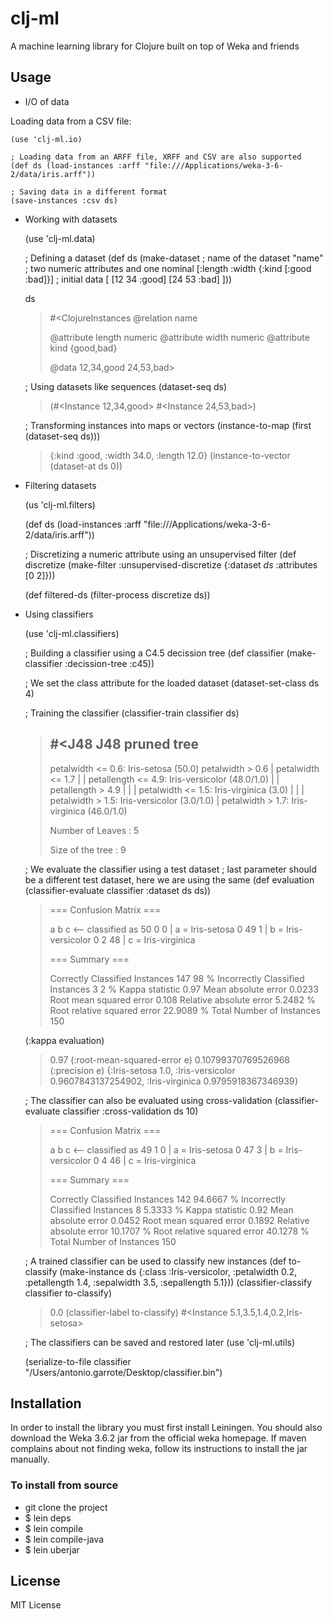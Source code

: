 # clj-ml

A machine learning library for Clojure built on top of Weka and friends

## Usage

* I/O of data

Loading data from a CSV file:

    (use 'clj-ml.io)

    ; Loading data from an ARFF file, XRFF and CSV are also supported
    (def ds (load-instances :arff "file:///Applications/weka-3-6-2/data/iris.arff"))

    ; Saving data in a different format
    (save-instances :csv ds)

* Working with datasets

    (use 'clj-ml.data)

    ; Defining a dataset
   (def ds (make-dataset ; name of the dataset
                                        "name"
                                        ; two numeric attributes and one nominal
                                        [:length :width {:kind [:good :bad]}]
                                        ; initial data
                                       [ [12 34 :good]
                                         [24 53 :bad] ]))

    ds
    >#<ClojureInstances @relation name
    >
    >@attribute length numeric
    >@attribute width numeric
    >@attribute kind {good,bad}
    >
    >@data
    >12,34,good
    >24,53,bad>

    ; Using datasets like sequences
    (dataset-seq ds)
    >(#<Instance 12,34,good> #<Instance 24,53,bad>)

    ; Transforming instances  into maps or vectors
    (instance-to-map (first (dataset-seq ds)))
    >{:kind :good, :width 34.0, :length 12.0}
    (instance-to-vector (dataset-at ds 0))

* Filtering datasets

    (us 'clj-ml.filters)

    (def ds (load-instances :arff
    "file:///Applications/weka-3-6-2/data/iris.arff"))

    ; Discretizing a numeric attribute using an unsupervised filter
    (def  discretize (make-filter :unsupervised-discretize
                                                 {:dataset *ds*
                                                  :attributes [0 2]}))

    (def filtered-ds (filter-process discretize ds))

* Using classifiers

    (use 'clj-ml.classifiers)

    ; Building a classifier using a  C4.5 decission tree
    (def classifier (make-classifier :decission-tree :c45))

    ; We set the class attribute for the loaded dataset
    (dataset-set-class ds 4)

    ; Training the classifier
    (classifier-train classifier ds)
    >#<J48 J48 pruned tree
    >------------------
    >
    >petalwidth <= 0.6: Iris-setosa (50.0)
    >petalwidth > 0.6
    >|   petalwidth <= 1.7
    >|   |   petallength <= 4.9: Iris-versicolor (48.0/1.0)
    >|   |   petallength > 4.9
    >|   |   |   petalwidth <= 1.5: Iris-virginica (3.0)
    >|   |   |   petalwidth > 1.5: Iris-versicolor (3.0/1.0)
    >|   petalwidth > 1.7: Iris-virginica (46.0/1.0)
    >
    >Number of Leaves  : 	5
    >
    >Size of the tree : 	9


    ; We evaluate the classifier using a test dataset
    ; last parameter should be a different test dataset, here we are using the same
    (def evaluation   (classifier-evaluate classifier  :dataset ds ds))
    >=== Confusion Matrix ===
    >
    >  a  b  c   <-- classified as
    > 50  0  0 |  a = Iris-setosa
    >  0 49  1 |  b = Iris-versicolor
    >  0  2 48 |  c = Iris-virginica
    >
    >=== Summary ===
    >
    >Correctly Classified Instances         147               98      %
    >Incorrectly Classified Instances         3                2      %
    >Kappa statistic                          0.97
    >Mean absolute error                      0.0233
    >Root mean squared error                  0.108
    >Relative absolute error                  5.2482 %
    >Root relative squared error             22.9089 %
    >Total Number of Instances              150

    (:kappa evaluation)
    >0.97
    (:root-mean-squared-error e)
    >0.10799370769526968
    (:precision e)
    >{:Iris-setosa 1.0, :Iris-versicolor 0.9607843137254902, :Iris-virginica
    0.9795918367346939}

    ; The classifier can also be evaluated using cross-validation
    (classifier-evaluate classifier :cross-validation ds 10)
    >=== Confusion Matrix ===
    >
    >  a  b  c   <-- classified as
    > 49  1  0 |  a = Iris-setosa
    >  0 47  3 |  b = Iris-versicolor
    >  0  4 46 |  c = Iris-virginica
    >
    >=== Summary ===
    >
    >Correctly Classified Instances         142               94.6667 %
    >Incorrectly Classified Instances         8                5.3333 %
    >Kappa statistic                          0.92
    >Mean absolute error                      0.0452
    >Root mean squared error                  0.1892
    >Relative absolute error                 10.1707 %
    >Root relative squared error             40.1278 %
    >Total Number of Instances              150

    ; A trained classifier can be used to classify new instances
    (def to-classify (make-instance ds
                                                      {:class :Iris-versicolor,
                                                      :petalwidth 0.2,
                                                      :petallength 1.4,
                                                      :sepalwidth 3.5,
                                                      :sepallength 5.1}))
    (classifier-classify classifier to-classify)
    > 0.0
    (classifier-label to-classify)
    >#<Instance 5.1,3.5,1.4,0.2,Iris-setosa>


    ; The classifiers can be saved and restored later
    (use 'clj-ml.utils)

    (serialize-to-file classifier
    "/Users/antonio.garrote/Desktop/classifier.bin")

## Installation

In order to install the library you must first install Leiningen.
You should also download the Weka 3.6.2 jar from the official weka homepage.
If maven complains about not finding weka, follow its instructions to install
the jar manually.

### To install from source

*  git clone the project
* $ lein deps
* $ lein compile
* $ lein compile-java
* $ lein uberjar

## License

MIT License
